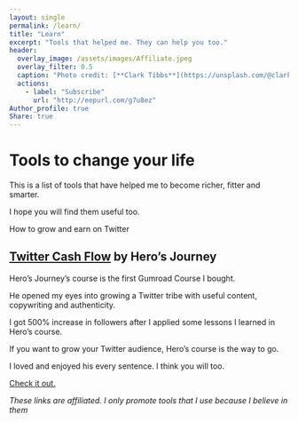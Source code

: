 ```yaml
---
layout: single
permalink: /learn/
title: "Learn"
excerpt: "Tools that helped me. They can help you too."
header:
  overlay_image: /assets/images/Affiliate.jpeg
  overlay_filter: 0.5
  caption: "Photo credit: [**Clark Tibbs**](https://unsplash.com/@clarktibbs)"
  actions:
    - label: "Subscribe"
      url: "http://eepurl.com/g7u8ez"
Author_profile: true
Share: true
---
```


# Tools to change your life 

This is a list of tools that have helped me to become richer, fitter and smarter.

I hope you will find them useful too.

How to grow and earn on Twitter

## [Twitter Cash Flow](https://gumroad.com/a/355562611) by Hero’s Journey

Hero’s Journey’s course is the first Gumroad Course I bought.

He opened my eyes into growing a Twitter tribe with useful content, copywriting and authenticity.

I got 500% increase in followers after I applied some lessons I learned in Hero’s course.

If you want to grow your Twitter audience, Hero’s course is the way to go.

I loved and enjoyed his every sentence. I think you will too.

[Check it out.](https://gumroad.com/a/355562611)

*These links are affiliated. I only promote tools that I use because I believe in them*